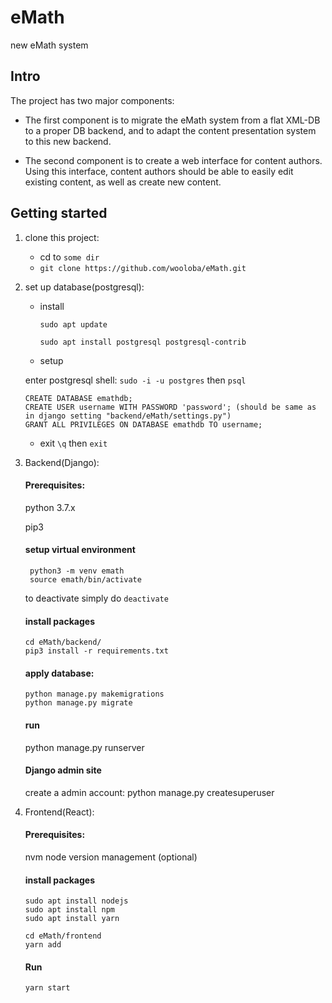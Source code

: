 # eMath
new eMath system

## Intro
The project has two major components:

- The first component is to migrate the eMath system from a flat XML-DB to a proper DB backend, and to adapt the content presentation system to this new backend.

- The second component is to create a web interface for content authors. Using this interface, content authors should be able to easily edit existing content, as well as create new content.

## Getting started

1. clone this project:
   * cd to ` some dir ` 
   * `git clone https://github.com/wooloba/eMath.git` 
  
2. set up database(postgresql):
   * install
   
      `sudo apt update`
   
      `sudo apt install postgresql postgresql-contrib`
   
   * setup
   
   enter postgresql shell: `sudo -i -u postgres` then `psql`
   ```
   CREATE DATABASE emathdb;
   CREATE USER username WITH PASSWORD 'password'; (should be same as in django setting "backend/eMath/settings.py")
   GRANT ALL PRIVILEGES ON DATABASE emathdb TO username;
   ```
   * exit
   `\q` then `exit`
   
3. Backend(Django):
     #### Prerequisites:
     
     python 3.7.x
     
     pip3
     
     #### setup virtual environment
     
     ```
      python3 -m venv emath
      source emath/bin/activate
     ```
     to deactivate simply do `deactivate`
     
     #### install packages
     
     ```
     cd eMath/backend/
     pip3 install -r requirements.txt
     
     ```
     
     #### apply database:
     ```
     python manage.py makemigrations
     python manage.py migrate
     ```
     
     #### run
     python manage.py runserver 
     
     #### Django admin site
     create a admin account:
     python manage.py createsuperuser
     
4. Frontend(React):

     #### Prerequisites:
 
     nvm node version management (optional)
     
     #### install packages
     ```
     sudo apt install nodejs
     sudo apt install npm
     sudo apt install yarn
     
     cd eMath/frontend
     yarn add 
     ```
     
     
     #### Run
     
     ```
     yarn start
     ```
     
     
     
     
     
        
        
   
